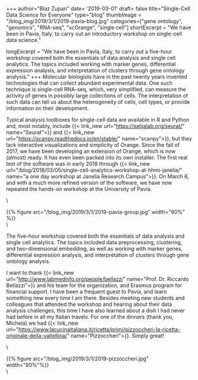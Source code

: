 +++
author="Blaz Zupan"
date= '2019-03-01'
draft= false
title="Single-Cell Data Science for Everyone"
type="blog"
thumbImage = "/blog_img/2019/3/1/2019-pavia-blog.jpg"
categories=["gene ontology", "genomics", "RNA-seq", "scOrange", "single cell"]
shortExcerpt = "We have been in Pavia, Italy, to carry out an introductory workshop on single-cell data science."

longExcerpt = "We have been in Pavia, Italy, to carry out a five-hour workshop covered both the essentials of data analysis and single cell analytics. The topics included working with marker genes, differential expression analysis, and interpretation of clusters through gene ontology analysis."
+++
Molecular biologists have in the past twenty years invented technologies that can collect abundant experimental data. One such technique is single-cell RNA-seq, which, very simplified, can measure the activity of genes in possibly large collections of cells. The interpretation of such data can tell us about the heterogeneity of cells, cell types, or provide information on their development.

Typical analysis toolboxes for single-cell data are available in R and Python and, most notably, include {{< link_new url="https://satijalab.org/seurat/" name="Seurat">}} and {{< link_new url="https://scanpy.readthedocs.io/en/stable/" name="scanpy">}}, but they lack interactive visualizations and simplicity of Orange. Since the fall of 2017, we have been developing an extension of Orange, which is now (almost) ready. It has even been packed into its own installer. The first real test of the software was in early 2018 through {{< link_new url="/blog/2018/03/05/single-cell-analytics-workshop-at-hhmi-janelia/" name="a one day workshop at Janelia Research Campus">}}. On March 6, and with a much more refined version of the software, we have now repeated the hands-on workshop at the University of Pavia.



\


{{% figure src="/blog_img/2019/3/1/2019-pavia-group.jpg" width="80%" %}}
\
\

The five-hour workshop covered both the essentials of data analysis and single cell analytics. The topics included data preprocessing, clustering, and two-dimensional embedding, as well as working with marker genes, differential expression analysis, and interpretation of clusters through gene ontology analysis.

I want to thank {{< link_new url="http://www.labmedinfo.org/people/bellazzi" name="Prof. Dr. Riccardo Bellazzi">}} and his team for the organization, and Erasmus program for financial support. I have been a frequent guest to Pavia, and learn something new every time I am there. Besides meeting new students and colleagues that attended the workshop and hearing about their data analysis challenges, this time I have also learned about a dish I had never had before in all my Italian travels. For one of the dinners (thank you, Michela) we had {{< link_new url="https://www.lacucinaitaliana.it/ricetta/primi/pizzoccheri-la-ricetta-originale-della-valtellina/" name="Pizzoccheri">}}. Simply great!


\


{{% figure src="/blog_img/2019/3/1/2019-pizzoccheri.jpg" width="80%"%}}
\
\
